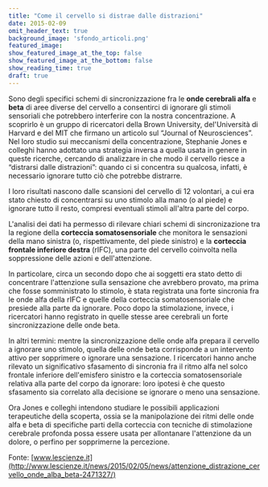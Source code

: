 ```yaml
---
title: "Come il cervello si distrae dalle distrazioni"
date: 2015-02-09
omit_header_text: true
background_image: 'sfondo_articoli.png'
featured_image: 
show_featured_image_at_the_top: false
show_featured_image_at_the_bottom: false
show_reading_time: true
draft: true
---
```


Sono degli specifici schemi di sincronizzazione fra le **onde cerebrali alfa**
e **beta** di aree diverse del cervello a consentirci di ignorare gli stimoli
sensoriali che potrebbero interferire con la nostra concentrazione. A
scoprirlo è un gruppo di ricercatori della Brown University, del'Università di
Harvard e del MIT che firmano un articolo sul “Journal of Neurosciences”.  
Nel loro studio sui meccanismi della concentrazione, Stephanie Jones e
colleghi hanno adottato una strategia inversa a quella usata in genere in
queste ricerche, cercando di analizzare in che modo il cervello riesce a
“distrarsi dalle distrazioni”: quando ci si concentra su qualcosa, infatti, è
necessario ignorare tutto ciò che potrebbe distrarre.  
  
I loro risultati nascono dalle scansioni del cervello di 12 volontari, a cui
era stato chiesto di concentrarsi su uno stimolo alla mano (o al piede) e
ignorare tutto il resto, compresi eventuali stimoli all'altra parte del corpo.  
  
L'analisi dei dati ha permesso di rilevare chiari schemi di sincronizazione
tra la regione della **corteccia somatosensoriale** che monitora le sensazioni
della mano sinistra (o, rispettivamente, del piede sinistro) e la **corteccia
frontale inferiore destra** (rIFC), una parte del cervello coinvolta nella
soppressione delle azioni e dell'attenzione.  
  
In particolare, circa un secondo dopo che ai soggetti era stato detto di
concentrare l'attenzione sulla sensazione che avrebbero provato, ma prima che
fosse somministrato lo stimolo, è stata registrata una forte sincronia fra le
onde alfa della rIFC e quelle della corteccia somatosensoriale che presiede
alla parte da ignorare. Poco dopo la stimolazione, invece, i ricercatori hanno
registrato in quelle stesse aree cerebrali un forte sincronizzazione delle
onde beta.  
  
In altri termini: mentre la sincronizzazione delle onde alfa prepara il
cervello a ignorare uno stimolo, quella delle onde beta corrisponde a un
intervento attivo per sopprimere o ignorare una sensazione. I ricercatori
hanno anche rilevato un significativo sfasamento di sincronia fra il ritmo
alfa nel solco frontale inferiore dell'emisfero sinistro e la corteccia
somatosensoriale relativa alla parte del corpo da ignorare: loro ipotesi è che
questo sfasamento sia correlato alla decisione se ignorare o meno una
sensazione.  
  
Ora Jones e colleghi intendono studiare le possibili applicazioni terapeutiche
della scoperta, ossia se la manipolazione dei ritmi delle onde alfa e beta di
specifiche parti della corteccia con tecniche di stimolazione cerebrale
profonda possa essere usata per allontanare l'attenzione da un dolore, o
perfino per sopprimerne la percezione.  
  
Fonte: [www.lescienze.it](http://www.lescienze.it/news/2015/02/05/news/attenzione_distrazione_cervello_onde_alba_beta-2471327/)

